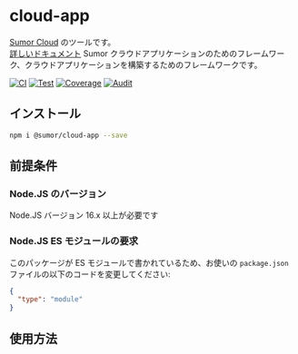 # cloud-app

[Sumor Cloud](https://sumor.cloud) のツールです。  
[詳しいドキュメント](https://sumor.cloud/cloud-app)
Sumor クラウドアプリケーションのためのフレームワーク、クラウドアプリケーションを構築するためのフレームワークです。

[![CI](https://github.com/sumor-cloud/cloud-app/actions/workflows/ci.yml/badge.svg)](https://github.com/sumor-cloud/cloud-app/actions/workflows/ci.yml)
[![Test](https://github.com/sumor-cloud/cloud-app/actions/workflows/ut.yml/badge.svg)](https://github.com/sumor-cloud/cloud-app/actions/workflows/ut.yml)
[![Coverage](https://github.com/sumor-cloud/cloud-app/actions/workflows/coverage.yml/badge.svg)](https://github.com/sumor-cloud/cloud-app/actions/workflows/coverage.yml)
[![Audit](https://github.com/sumor-cloud/cloud-app/actions/workflows/audit.yml/badge.svg)](https://github.com/sumor-cloud/cloud-app/actions/workflows/audit.yml)

## インストール

```bash
npm i @sumor/cloud-app --save
```

## 前提条件

### Node.JS のバージョン

Node.JS バージョン 16.x 以上が必要です

### Node.JS ES モジュールの要求

このパッケージが ES モジュールで書かれているため、お使いの `package.json` ファイルの以下のコードを変更してください:

```json
{
  "type": "module"
}
```

## 使用方法
